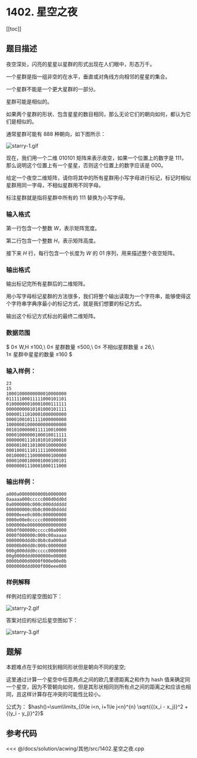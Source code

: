 # 1402. 星空之夜

[[toc]]

## 题目描述

夜空深处，闪亮的星星以星群的形式出现在人们眼中，形态万千。

一个星群是指一组非空的在水平，垂直或对角线方向相邻的星星的集合。

一个星群不能是一个更大星群的一部分。

星群可能是相似的。

如果两个星群的形状、包含星星的数目相同，那么无论它们的朝向如何，都认为它们是相似的。

通常星群可能有 888 种朝向，如下图所示：

![starry-1.gif](https://cdn.acwing.com/media/article/image/2020/03/03/19_6107c0e05d-starry-1.gif)

现在，我们用一个二维 010101 矩阵来表示夜空，如果一个位置上的数字是 111，那么说明这个位置上有一个星星，否则这个位置上的数字应该是 000。

给定一个夜空二维矩阵，请你将其中的所有星群用小写字母进行标记，标记时相似星群用同一字母，不相似星群用不同字母。

标注星群就是指将星群中所有的 111 替换为小写字母。

### 输入格式

第一行包含一个整数 $W$，表示矩阵宽度。

第二行包含一个整数 $H$，表示矩阵高度。

接下来 $H$ 行，每行包含一个长度为 $W$ 的 $01$ 序列，用来描述整个夜空矩阵。

### 输出格式

输出标记完所有星群后的二维矩阵。

用小写字母标记星群的方法很多，我们将整个输出读取为一个字符串，能够使得这个字符串字典序最小的标记方式，就是我们想要的标记方式。

输出这个标记方式标出的最终二维矩阵。

### 数据范围

$
0≤ W,H ≤100,\\
0≤ 星群数量 ≤500,\\
0≤ 不相似星群数量 ≤ 26,\\  
1≤ 星群中星星的数量 ≤160
$

### 输入样例：

    23
    15
    10001000000000010000000
    01111100011111000101101
    01000000010001000111111
    00000000010101000101111
    00000111010001000000000
    00001001011111000000000
    10000001000000000000000
    00101000000111110010000
    00001000000100010011111
    00000001110101010100010
    00000100110100010000000
    00010001110111110000000
    00100001110000000100000
    00001000100001000100101
    00000001110001000111000

### 输出样例：

    a000a0000000000b0000000
    0aaaaa000ccccc000d0dd0d
    0a0000000c000c000dddddd
    000000000c0b0c000d0dddd
    00000eee0c000c000000000
    0000e00e0ccccc000000000
    b000000e000000000000000
    00b0f000000ccccc00a0000
    0000f000000c000c00aaaaa
    0000000ddd0c0b0c0a000a0
    00000b00dd0c000c0000000
    000g000ddd0ccccc0000000
    00g0000ddd0000000e00000
    0000b000d0000f000e00e0b
    0000000ddd000f000eee000

### 样例解释

样例对应的星空图如下：

![starry-2.gif](https://cdn.acwing.com/media/article/image/2020/03/03/19_41fd00a45d-starry-2.gif)

答案对应的标记后星空图如下：

![starry-3.gif](https://cdn.acwing.com/media/article/image/2020/03/03/19_7a5ce3ec5d-starry-3.gif)

## 题解

本题难点在于如何找到相同形状但是朝向不同的星空;

这里通过计算一个星空中任意两点之间的欧几里德距离之和作为 hash 值来确定同一个星空，因为不管朝向如何，但是其形状相同则所有点之间的距离之和应该也相同，且这样计算存在冲突的可能性比较小。

公式为： $hash()=\sum\limits_{0\le i<n, i+1\le j<n}^{n} \sqrt{{(x_i - x_j)}^2 + {(y_i - y_j)}^2}$

## 参考代码

<<< @/docs/solution/acwing/其他/src/1402.星空之夜.cpp